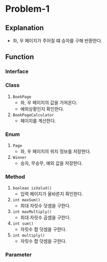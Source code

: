 # Problem-1

## Explanation
   - 좌, 우 페이지가 주어질 떄 승자를 구해 반환한다.

## Function
### Interface

### Class
1. `BookPage`
   - 좌, 우 페이지의 값을 가져온다.
   - 예외상황인지 확인한다.
2. `BookPageCalculator`
   - 페이지를 계산한다.

### Enum
1. `Page`
   - 좌, 우 페이지의 위치 정보를 저장한다.
2. `Winner`
   - 승자, 무승무, 예외 값을 저장한다.

### Method
1. `boolean isValud()` 
    - 입력 페이지가 올바른지 확인한다.
2. `int maxSum()`
    - 최대 자릿수 덧셈을 구한다.
3. `int maxMultiply()`
    - 최대 자릿수 곱셈을 구한다.
4. `int sum()`
    - 자릿수 합 덧셈을 구한다.
4. `int multiply()`
   - 자릿수 합 덧셈을 구한다.

### Parameter
